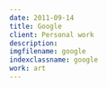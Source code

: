 ```yaml
---
date: 2011-09-14
title: Google
client: Personal work
description:
imgfilename: google
indexclassname: google
work: art
---
```


<img srcset="/img/google-1x.png 1x, /img/google-2x.png 2x">
